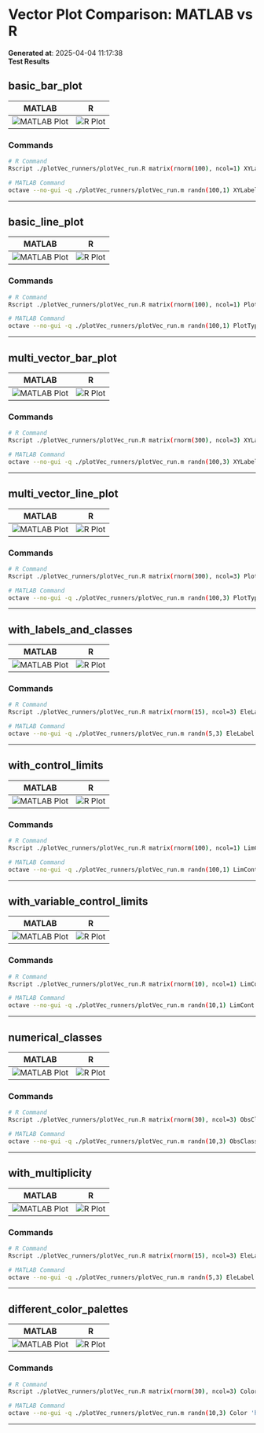 # Vector Plot Comparison: MATLAB vs R

**Generated at**: 2025-04-04 11:17:38  
**Test Results**  

## basic_bar_plot

| MATLAB | R |
|--------|---|
| ![MATLAB Plot](plotVec_matlab_basic_bar_plot.png) | ![R Plot](plotVec_r_basic_bar_plot.png) |

### Commands
```bash
# R Command
Rscript ./plotVec_runners/plotVec_run.R matrix(rnorm(100), ncol=1) XYLabel c('Index','Value')

# MATLAB Command
octave --no-gui -q ./plotVec_runners/plotVec_run.m randn(100,1) XYLabel ['Index';'Value']
```

---

## basic_line_plot

| MATLAB | R |
|--------|---|
| ![MATLAB Plot](plotVec_matlab_basic_line_plot.png) | ![R Plot](plotVec_r_basic_line_plot.png) |

### Commands
```bash
# R Command
Rscript ./plotVec_runners/plotVec_run.R matrix(rnorm(100), ncol=1) PlotType 'Lines' XYLabel c('Index','Value')

# MATLAB Command
octave --no-gui -q ./plotVec_runners/plotVec_run.m randn(100,1) PlotType 'Lines' XYLabel ['Index';'Value']
```

---

## multi_vector_bar_plot

| MATLAB | R |
|--------|---|
| ![MATLAB Plot](plotVec_matlab_multi_vector_bar_plot.png) | ![R Plot](plotVec_r_multi_vector_bar_plot.png) |

### Commands
```bash
# R Command
Rscript ./plotVec_runners/plotVec_run.R matrix(rnorm(300), ncol=3) XYLabel c('Index','Value')

# MATLAB Command
octave --no-gui -q ./plotVec_runners/plotVec_run.m randn(100,3) XYLabel ['Index';'Value']
```

---

## multi_vector_line_plot

| MATLAB | R |
|--------|---|
| ![MATLAB Plot](plotVec_matlab_multi_vector_line_plot.png) | ![R Plot](plotVec_r_multi_vector_line_plot.png) |

### Commands
```bash
# R Command
Rscript ./plotVec_runners/plotVec_run.R matrix(rnorm(300), ncol=3) PlotType 'Lines' XYLabel c('Index','Value')

# MATLAB Command
octave --no-gui -q ./plotVec_runners/plotVec_run.m randn(100,3) PlotType 'Lines' XYLabel ['Index';'Value']
```

---

## with_labels_and_classes

| MATLAB | R |
|--------|---|
| ![MATLAB Plot](plotVec_matlab_with_labels_and_classes.png) | ![R Plot](plotVec_r_with_labels_and_classes.png) |

### Commands
```bash
# R Command
Rscript ./plotVec_runners/plotVec_run.R matrix(rnorm(15), ncol=3) EleLabel c('one','two','three','four','five') ObsClass c(1,1,1,2,2) XYLabel c('Elements','Values')

# MATLAB Command
octave --no-gui -q ./plotVec_runners/plotVec_run.m randn(5,3) EleLabel ['one';'two';'three';'four';'five'] ObsClass [1;1;1;2;2] XYLabel ['Elements';'Values']
```

---

## with_control_limits

| MATLAB | R |
|--------|---|
| ![MATLAB Plot](plotVec_matlab_with_control_limits.png) | ![R Plot](plotVec_r_with_control_limits.png) |

### Commands
```bash
# R Command
Rscript ./plotVec_runners/plotVec_run.R matrix(rnorm(100), ncol=1) LimCont c(1, -1, 3) XYLabel c('Functions','Time')

# MATLAB Command
octave --no-gui -q ./plotVec_runners/plotVec_run.m randn(100,1) LimCont [1, -1, 3] XYLabel ['Functions';'Time']
```

---

## with_variable_control_limits

| MATLAB | R |
|--------|---|
| ![MATLAB Plot](plotVec_matlab_with_variable_control_limits.png) | ![R Plot](plotVec_r_with_variable_control_limits.png) |

### Commands
```bash
# R Command
Rscript ./plotVec_runners/plotVec_run.R matrix(rnorm(10), ncol=1) LimCont rnorm(10) XYLabel c('Elements','Values')

# MATLAB Command
octave --no-gui -q ./plotVec_runners/plotVec_run.m randn(10,1) LimCont randn(10,1) XYLabel ['Elements';'Values']
```

---

## numerical_classes

| MATLAB | R |
|--------|---|
| ![MATLAB Plot](plotVec_matlab_numerical_classes.png) | ![R Plot](plotVec_r_numerical_classes.png) |

### Commands
```bash
# R Command
Rscript ./plotVec_runners/plotVec_run.R matrix(rnorm(30), ncol=3) ObsClass 1:10 ClassType 'Numerical' XYLabel c('Index','Value')

# MATLAB Command
octave --no-gui -q ./plotVec_runners/plotVec_run.m randn(10,3) ObsClass (1:10)' ClassType 'Numerical' XYLabel ['Index';'Value']
```

---

## with_multiplicity

| MATLAB | R |
|--------|---|
| ![MATLAB Plot](plotVec_matlab_with_multiplicity.png) | ![R Plot](plotVec_r_with_multiplicity.png) |

### Commands
```bash
# R Command
Rscript ./plotVec_runners/plotVec_run.R matrix(rnorm(15), ncol=3) EleLabel c('one','two','three','four','five') ObsClass c(1,1,1,2,2) Multiplicity runif(5,1,100) Markers c(20,50,100) XYLabel c('Elements','Values')

# MATLAB Command
octave --no-gui -q ./plotVec_runners/plotVec_run.m randn(5,3) EleLabel ['one';'two';'three';'four';'five'] ObsClass [1;1;1;2;2] Multiplicity 100*rand(5,1) Markers [20,50,100] XYLabel ['Elements';'Values']
```

---

## different_color_palettes

| MATLAB | R |
|--------|---|
| ![MATLAB Plot](plotVec_matlab_different_color_palettes.png) | ![R Plot](plotVec_r_different_color_palettes.png) |

### Commands
```bash
# R Command
Rscript ./plotVec_runners/plotVec_run.R matrix(rnorm(30), ncol=3) Color 'hsv' XYLabel c('Index','Value')

# MATLAB Command
octave --no-gui -q ./plotVec_runners/plotVec_run.m randn(10,3) Color 'hsv' XYLabel ['Index';'Value']
```

---

